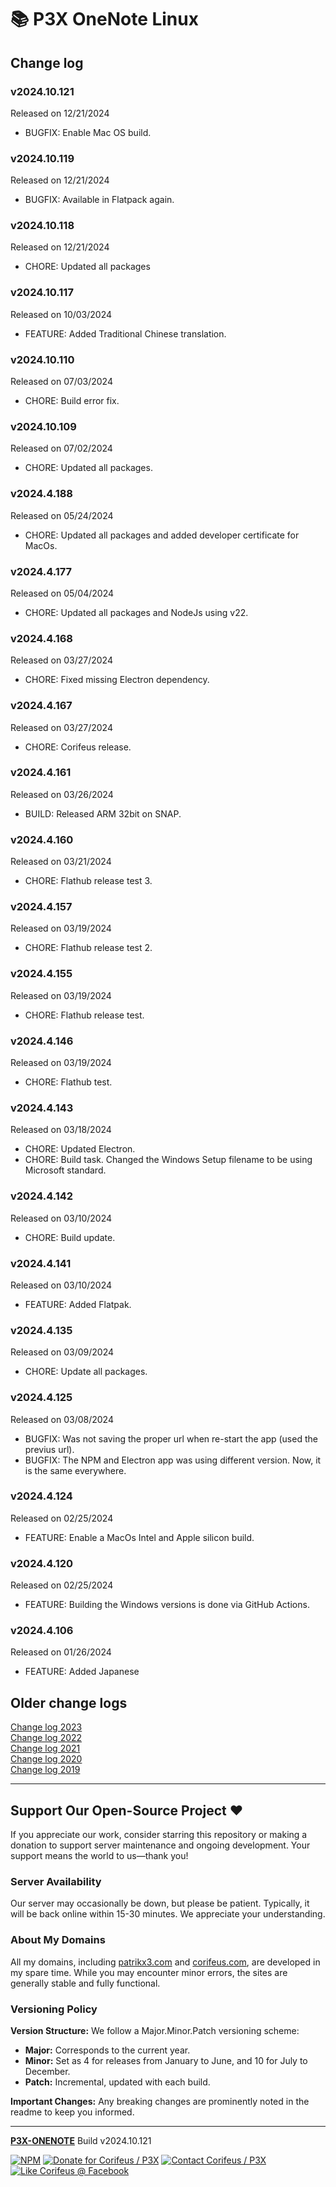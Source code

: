 [//]: #@corifeus-header

# 📚 P3X OneNote Linux

                        
[//]: #@corifeus-header:end

## Change log

### v2024.10.121
Released on 12/21/2024
* BUGFIX: Enable Mac OS build.

### v2024.10.119
Released on 12/21/2024
* BUGFIX: Available in Flatpack again.


### v2024.10.118
Released on 12/21/2024
* CHORE: Updated all packages

### v2024.10.117
Released on 10/03/2024
* FEATURE: Added Traditional Chinese translation.

### v2024.10.110
Released on 07/03/2024
* CHORE: Build error fix.

### v2024.10.109
Released on 07/02/2024
* CHORE: Updated all packages.

### v2024.4.188
Released on 05/24/2024
* CHORE: Updated all packages and added developer certificate for MacOs.

### v2024.4.177
Released on 05/04/2024
* CHORE: Updated all packages and NodeJs using v22.

### v2024.4.168
Released on 03/27/2024
* CHORE: Fixed missing Electron dependency.

### v2024.4.167
Released on 03/27/2024
* CHORE: Corifeus release.

### v2024.4.161
Released on 03/26/2024
* BUILD: Released ARM 32bit on SNAP.

### v2024.4.160
Released on 03/21/2024
* CHORE: Flathub release test 3.

### v2024.4.157
Released on 03/19/2024
* CHORE: Flathub release test 2.

### v2024.4.155
Released on 03/19/2024
* CHORE: Flathub release test.

### v2024.4.146
Released on 03/19/2024
* CHORE: Flathub test.

### v2024.4.143
Released on 03/18/2024
* CHORE: Updated Electron.
* CHORE: Build task. Changed the Windows Setup filename to be using Microsoft standard.

### v2024.4.142
Released on 03/10/2024
* CHORE: Build update.

### v2024.4.141
Released on 03/10/2024
* FEATURE: Added Flatpak.

### v2024.4.135
Released on 03/09/2024
* CHORE: Update all packages.
  
### v2024.4.125
Released on 03/08/2024
* BUGFIX: Was not saving the proper url when re-start the app (used the previus url).
* BUGFIX: The NPM and Electron app was using different version. Now, it is the same everywhere.

### v2024.4.124
Released on 02/25/2024
* FEATURE: Enable a MacOs Intel and Apple silicon build.

### v2024.4.120
Released on 02/25/2024
* FEATURE: Building the Windows versions is done via GitHub Actions.

### v2024.4.106
Released on 01/26/2024
* FEATURE: Added Japanese
  
     
## Older change logs     
[Change log 2023](change-log.2023.md)  
[Change log 2022](change-log.2022.md)  
[Change log 2021](change-log.2021.md)  
[Change log 2020](change-log.2020.md)  
[Change log 2019](change-log.2019.md)  
  

[//]: #@corifeus-footer

---


## Support Our Open-Source Project ❤️
If you appreciate our work, consider starring this repository or making a donation to support server maintenance and ongoing development. Your support means the world to us—thank you!

### Server Availability
Our server may occasionally be down, but please be patient. Typically, it will be back online within 15-30 minutes. We appreciate your understanding.

### About My Domains
All my domains, including [patrikx3.com](https://patrikx3.com) and [corifeus.com](https://corifeus.com), are developed in my spare time. While you may encounter minor errors, the sites are generally stable and fully functional.

### Versioning Policy
**Version Structure:** We follow a Major.Minor.Patch versioning scheme:
- **Major:** Corresponds to the current year.
- **Minor:** Set as 4 for releases from January to June, and 10 for July to December.
- **Patch:** Incremental, updated with each build.

**Important Changes:** Any breaking changes are prominently noted in the readme to keep you informed.

---


[**P3X-ONENOTE**](https://corifeus.com/onenote) Build v2024.10.121

 [![NPM](https://img.shields.io/npm/v/p3x-onenote.svg)](https://www.npmjs.com/package/p3x-onenote)  [![Donate for Corifeus / P3X](https://img.shields.io/badge/Donate-Corifeus-003087.svg)](https://www.paypal.com/cgi-bin/webscr?cmd=_s-xclick&hosted_button_id=QZVM4V6HVZJW6)  [![Contact Corifeus / P3X](https://img.shields.io/badge/Contact-P3X-ff9900.svg)](https://www.patrikx3.com/en/front/contact) [![Like Corifeus @ Facebook](https://img.shields.io/badge/LIKE-Corifeus-3b5998.svg)](https://www.facebook.com/corifeus.software)






[//]: #@corifeus-footer:end

